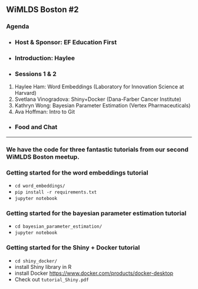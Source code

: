 ## WiMLDS Boston #2

### __Agenda__
* ### Host & Sponsor: EF Education First

* ### Introduction: Haylee

* ### Sessions 1 & 2
1. Haylee Ham: Word Embeddings (Laboratory for Innovation Science at Harvard)
2. Svetlana Vinogradova: Shiny+Docker (Dana-Farber Cancer Institute)
3. Kathryn Wong: Bayesian Parameter Estimation (Vertex Pharmaceuticals)
4. Ava Hoffman: Intro to Git

* ### Food and Chat

----

### We have the code for three fantastic tutorials from our second WiMLDS Boston meetup.

### Getting started for the word embeddings tutorial
- `cd word_embeddings/`
- `pip install -r requirements.txt`
- `jupyter notebook`

### Getting started for the bayesian parameter estimation tutorial
- `cd bayesian_parameter_estimation/`
- `jupyter notebook`

### Getting started for the Shiny + Docker tutorial
- `cd shiny_docker/`
- install Shiny library in R
- install Docker https://www.docker.com/products/docker-desktop
- Check out `tutorial_Shiny.pdf`
